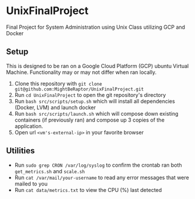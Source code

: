 # UnixFinalProject
Final Project for System Administration using Unix Class utilizing GCP and Docker

## Setup
This is designed to be ran on a Google Cloud Platform (GCP) ubuntu Virtual Machine. Functionality may or may not differ when ran locally.
1. Clone this repository with `git clone git@github.com:MightBeRaptor/UnixFinalProject.git`
2. Run `cd UnixFinalProject` to open the git repository's directory
3. Run `bash src/scripts/setup.sh` which will install all dependencies (Docker, LVM) and launch docker
4. Run `bash src/scripts/launch.sh` which will compose down existing containers (if previously ran) and compose up 3 copies of the application.
5. Open url `<vm's-external-ip>` in your favorite browser

## Utilities
* Run `sudo grep CRON /var/log/syslog` to confirm the crontab ran both `get_metrics.sh` and `scale.sh`
* Run `cat /var/mail/your-username` to read any error messages that were mailed to you
* Run `cat data/metrics.txt` to view the CPU (%) last detected